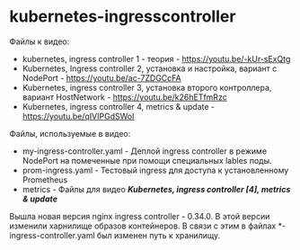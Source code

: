 # kubernetes-ingresscontroller
Файлы к видео:
* kubernetes, ingress controller 1 - теория - https://youtu.be/-kUr-sExQtg
* Kubernetes, Ingress controller 2, установка и настройка, вариант с NodePort - https://youtu.be/ac-7ZDGCcFA
* Kubernetes, ingress controller 3, установка второго контроллера, вариант HostNetwork - https://youtu.be/k26hETfmRzc
* Kubernetes, ingress controller 4, metrics & update - https://youtu.be/qIVIPGdSWoI

Файлы, используемые в видео:

* my-ingress-controller.yaml - Деплой ingress controller в режиме NodePort на помеченные при помощи специальных lables поды.
* prom-ingress.yaml - Тестовый ingress для доступа к установленному Prometheus
* metrics - Файлы для видео ***Kubernetes, ingress controller [4], metrics & updatе***

Вышла новая версия nginx ingress controller - 0.34.0. В этой версии изменили харнилище образов контейнеров. В связи с этим в файлах \*-ingress-controller.yaml был изменен путь к хранилищу.
